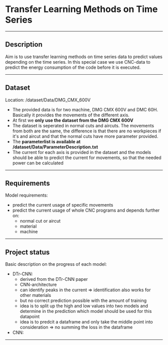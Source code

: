 # Transfer Learning Methods on Time Series
---

## Description
Aim is to use transfer learning methods on time series data to predict values depending on the time series. In this special case we use CNC-data to predict the energy consumption of the code before it is executed.

---

## Dataset
Location: /dataset/Data/DMG_CMX_600V </br>
- The provided data is for two machine, DMG CMX 600V and DMC 60H. Basically it provides the movements of the different axis.
- At first we **only use the dataset from the DMG CMX 600V**
- The dataset is seperated in normal cuts and aircuts. The movements from both are the same, the difference is that there are no workpieces if it's and aircut and that the normal cuts have more parameter provided.
- The **parameterlist is available at /dataset/Data/ParameterDescription.txt** 
- The current for each axis is provided in the dataset and the models should be able to predict the current for movements, so that the needed power can be calculated
---

## Requirements
Model requirements: </br>
- predict the current usage of specific movements
- predict the current usage of whole CNC programs and depends further on:
    - normal cut or aircut
    - material
    - machine
---

## Project status 
Basic description on the progress of each model: </br>
- DTr-CNN:
    - derived from the DTr-CNN paper
    - CNN-architecture
    - can identify peaks in the current => identification also works for other materials
    - but no correct prediction possible with the amount of training
    - idea is to split up the high and low values into two models and determine in the prediction which model should be used for this datapoint
    - idea is to predcit a dataframe and only take the middle point into consideration => no summing the loss in the dataframe
- CNN:
---



